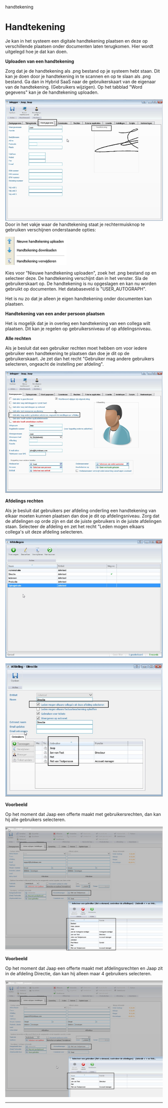 <properties>	
	<page>
		<title>handtekening</title>
		<description>handtekening</description>
		<context></context>
	</page>
	<menu>
		<position Modules / Gebruikers </position> 
		<title>Handtekening</title>
		<sort></sort>
	</menu>
</properties>

# Handtekening #
Je kan in het systeem een digitale handtekening plaatsen en deze op verschillende plaatsen onder documenten laten terugkomen. Hier wordt uitgelegd hoe je dat kan doen.

**Uploaden van een handtekening** 

Zorg dat je de handtekening als .png bestand op je systeem hebt staan. Dit kan je doen door je handtekening in te scannen en op te slaan als .png bestand.
Ga dan in Hybrid SaaS naar de gebruikerskaart van de eigenaar van de handtekening. (Gebruikers wijzigen). Op het tabblad "Word gegevens" kan je de handtekening uploaden.

![](images/handtekening-gebruiker-upload.jpg) 
Door in het vakje waar de handtekening staat je rechtermuisknop te gebruiken verschijnen onderstaande opties:

![](images/handtekening-upload.jpg)

Kies voor "Nieuwe handtekening uploaden", zoek het .png bestand op en selecteer deze. De handtekening verschijnt dan in het venster.
Sla de gebruikerskaart op. De handtekening is nu opgeslagen en kan nu worden gebruikt op documenten. Het databaseveld is "USER_AUTOGRAPH".

Het is nu zo dat je alleen je eigen handtekening onder documenten kan plaatsen. 

**Handtekening van een ander persoon plaatsen**

Het is mogelijk dat je in overleg een handtekening van een collega wilt plaatsen. Dit kan je regelen op gebruikersniveau of op afdelingsniveau.  

**Alle rechten**

Als je besluit dat een gebruiker rechten moet hebben om voor iedere gebruiker een handtekening te plaatsen dan doe je dit op de gebruikerskaart. 
Je zet dan het recht "Gebruiker mag andere gebruikers selecteren, ongeacht de instelling per afdeling".

![](images/handtekening-gebruiker.jpg)

**Afdelings rechten**

Als je besluit dat gebruikers per afdeling onderling een handtekening van elkaar moeten kunnen plaatsen dan doe je dit op afdelingsniveau.
Zorg dat de afdelingen op orde zijn en dat de juiste gebruikers in de juiste afdelingen staan.
Selecteer de afdeling en zet het recht "Leden mogen elkaars collega's uit deze afdeling selecteren.
 
![](images/handtekening-afdeling1.jpg)

![](images/handtekening-afdeling2.jpg)

**Voorbeeld**

Op het moment dat Jaap een offerte maakt met gebruikersrechten, dan kan hij alle gebruikers selecteren.

![](images/handtekening-offerte-gebruiker.jpg)

**Voorbeeld**

Op het moment dat Jaap een offerte maakt met afdelingsrechten en Jaap zit in de afdeling Directie, dan kan hij alleen maar 4 gebruikers selecteren.

![](images/handtekening-offerte-afdeling.jpg)

----------
